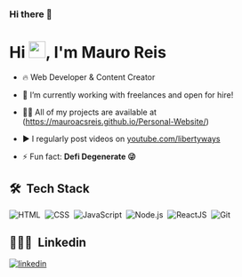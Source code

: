 ### Hi there 👋
<h1 align="left">Hi <img src="https://raw.githubusercontent.com/kaueMarques/kaueMarques/master/hi.gif" width="30px">, I'm Mauro Reis</h1>

- 🔥 Web Developer & Content Creator

- 🔭 I’m currently working with freelances and open for hire!

- 👨‍💻 All of my projects are available at (https://mauroacsreis.github.io/Personal-Website/)

- ▶️ I regularly post videos on [youtube.com/libertyways](https://youtube.com/libertyways)

- ⚡ Fun fact: **Defi Degenerate 😜**

## 🛠 &nbsp;Tech Stack

![HTML](https://img.shields.io/badge/-HTML-05122A?style=flat&logo=HTML5)&nbsp;
![CSS](https://img.shields.io/badge/-CSS-05122A?style=flat&logo=CSS3&logoColor=1572B6)&nbsp;
![JavaScript](https://img.shields.io/badge/-JavaScript-05122A?style=flat&logo=javascript)&nbsp;
![Node.js](https://img.shields.io/badge/-Node.js-05122A?style=flat&logo=node.js)&nbsp;
![ReactJS](https://img.shields.io/badge/-React-05122A?style=flat&logo=react)&nbsp;
![Git](https://img.shields.io/badge/-Git-05122A?style=flat&logo=git)&nbsp;

## 👨🏽‍🦲 &nbsp;Linkedin

<a href="https://www.linkedin.com/in/mauro-reis-6b15b5237/" target="_blank">
  <img align="center" src="https://img.shields.io/badge/-mauroantunes-05122A?style=flat&logo=linkedin" alt="linkedin"/>
</a>
</p>
